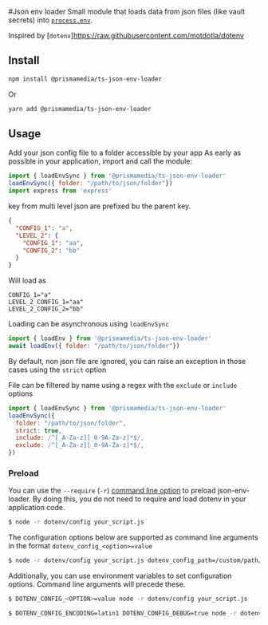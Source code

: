 #Json env loader
Small module that loads data from json files (like vault secrets) into [`process.env`](https://nodejs.org/docs/latest/api/process.html#process_process_env). 

Inspired by [`dotenv`]https://raw.githubusercontent.com/motdotla/dotenv

## Install

```bash
npm install @prismamedia/ts-json-env-loader
```
Or
```bash
yarn add @prismamedia/ts-json-env-loader
```

## Usage
Add your json config file to a folder accessible by your app
As early as possible in your application, import and call the module:

```javascript
import { loadEnvSync } from '@prismamedia/ts-json-env-loader'
loadEnvSync({ folder: "/path/to/json/folder"})
import express from 'express'
```

key from multi level json are prefixed bu the parent key.
```json
{
  "CONFIG_1": "a",
  "LEVEL_2": {
    "CONFIG_1": "aa",
    "CONFIG_2": "bb"
  }
}
```

Will load as

```
CONFIG_1="a"
LEVEL_2_CONFIG_1="aa"
LEVEL_2_CONFIG_2="bb"
```

Loading can be asynchronous using `loadEnvSync`
```javascript
import { loadEnv } from '@prismamedia/ts-json-env-loader'
await loadEnv({ folder: "/path/to/json/folder"})
```

By default, non json file are ignored, you can raise an exception in those cases using the `strict` option

File can be filtered by name using a regex with the `exclude` or `include` options

```javascript
import { loadEnvSync } from '@prismamedia/ts-json-env-loader'
loadEnvSync({ 
  folder: "/path/to/json/folder",
  strict: true,
  include: /^[_A-Za-z][_0-9A-Za-z]*$/,
  exclude: /^[_A-Za-z][_0-9A-Za-z]*$/,
})
```


### Preload

You can use the `--require` (`-r`) [command line option](https://nodejs.org/api/cli.html#-r---require-module) to preload json-env-loader. By doing this, you do not need to require and load dotenv in your application code.

```bash
$ node -r dotenv/config your_script.js
```

The configuration options below are supported as command line arguments in the format `dotenv_config_<option>=value`

```bash
$ node -r dotenv/config your_script.js dotenv_config_path=/custom/path/to/.env dotenv_config_debug=true
```

Additionally, you can use environment variables to set configuration options. Command line arguments will precede these.

```bash
$ DOTENV_CONFIG_<OPTION>=value node -r dotenv/config your_script.js
```

```bash
$ DOTENV_CONFIG_ENCODING=latin1 DOTENV_CONFIG_DEBUG=true node -r dotenv/config your_script.js dotenv_config_path=/custom/path/to/.env
```
